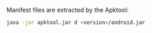 Manifest files are extracted by the Apktool:

```bash
java -jar apktool.jar d <version>/android.jar
```
